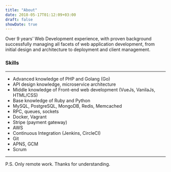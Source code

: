 ```yaml
---
title: "About"
date: 2018-05-17T01:12:09+03:00
draft: false
showDate: true
---
```


Over 9 years’ Web Development experience, with proven background successfully managing all facets of web application development, from initial design and architecture to deployment and client management.

### Skills
---
* Advanced knowledge of PHP and Golang (Go)
* API design knowledge, microservice architecture
* Middle knowledge of Front-end web development (VueJs, VanilaJs, HTML/CSS)
* Base knowledge of Ruby and Python
* MySQL, PostgreSQL, MongoDB, Redis, Memcached
* RPC, queues, sockets
* Docker, Vagrant
* Stripe (payment gateway)
* AWS
* Continuous Integration (Jenkins, CircleCI)
* Git
* APNS, GCM
* Scrum

---
P.S. Only remote work. Thanks for understanding.
